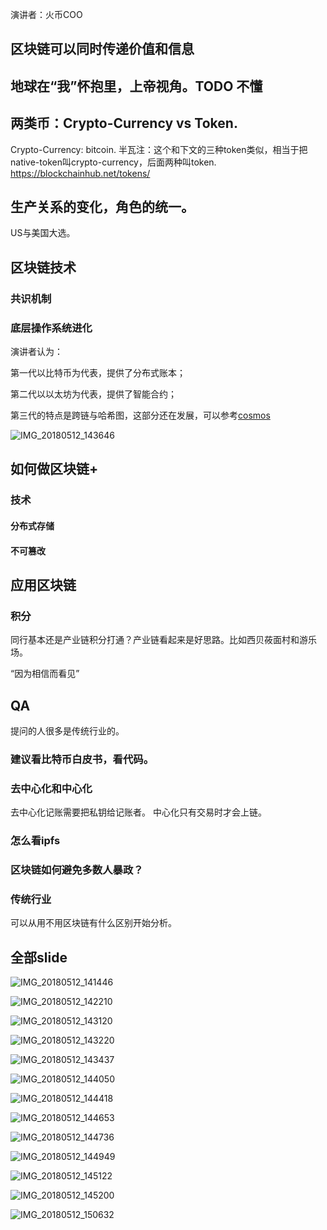 
演讲者：火币COO

## 区块链可以同时传递价值和信息

## 地球在“我”怀抱里，上帝视角。TODO 不懂

## 两类币：Crypto-Currency vs Token.
Crypto-Currency: bitcoin.
半瓦注：这个和下文的三种token类似，相当于把native-token叫crypto-currency，后面两种叫token. <https://blockchainhub.net/tokens/>

## 生产关系的变化，角色的统一。
US与美国大选。

## 区块链技术
### 共识机制
### 底层操作系统进化

演讲者认为：

第一代以比特币为代表，提供了分布式账本；

第二代以以太坊为代表，提供了智能合约；

第三代的特点是跨链与哈希图，这部分还在发展，可以参考[cosmos](https://cosmos.network/intro)

![IMG_20180512_143646](http://opuclx9sq.bkt.clouddn.com/2018-05-14-024507.jpg)

## 如何做区块链+
### 技术
#### 分布式存储
#### 不可篡改

## 应用区块链
### 积分
同行基本还是产业链积分打通？产业链看起来是好思路。比如西贝莜面村和游乐场。

“因为相信而看见”

## QA
提问的人很多是传统行业的。
### 建议看比特币白皮书，看代码。

### 去中心化和中心化
去中心化记账需要把私钥给记账者。
中心化只有交易时才会上链。

### 怎么看ipfs

### 区块链如何避免多数人暴政？

### 传统行业
可以从用不用区块链有什么区别开始分析。

## 全部slide

![IMG_20180512_141446](http://opuclx9sq.bkt.clouddn.com/2018-05-14-024509.jpg)

![IMG_20180512_142210](http://opuclx9sq.bkt.clouddn.com/2018-05-14-24507.jpg)

![IMG_20180512_143120](http://opuclx9sq.bkt.clouddn.com/2018-05-14-24516.jpg)

![IMG_20180512_143220](http://opuclx9sq.bkt.clouddn.com/2018-05-14-024514.jpg)

![IMG_20180512_143437](http://opuclx9sq.bkt.clouddn.com/2018-05-14-024506.jpg)



![IMG_20180512_144050](http://opuclx9sq.bkt.clouddn.com/2018-05-14-024505.jpg)

![IMG_20180512_144418](http://opuclx9sq.bkt.clouddn.com/2018-05-14-024515.jpg)

![IMG_20180512_144653](http://opuclx9sq.bkt.clouddn.com/2018-05-14-024516.jpg)

![IMG_20180512_144736](http://opuclx9sq.bkt.clouddn.com/2018-05-14-024510.jpg)

![IMG_20180512_144949](http://opuclx9sq.bkt.clouddn.com/2018-05-14-24513.jpg)

![IMG_20180512_145122](http://opuclx9sq.bkt.clouddn.com/2018-05-14-024508.jpg)

![IMG_20180512_145200](http://opuclx9sq.bkt.clouddn.com/2018-05-14-024511.jpg)

![IMG_20180512_150632](http://opuclx9sq.bkt.clouddn.com/2018-05-14-24510.jpg)
